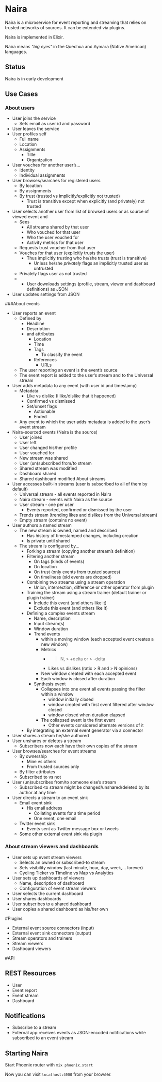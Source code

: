 # Naira

Naira is a microservice for event reporting and streaming that relies on 
trusted networks of sources. It can be extended via plugins.

Naira is implemented in Elixir.

Naira means _"big eyes"_ in the Quechua and Aymara (Native American) languages.

## Status
Naira is in early development

## Use Cases

### About users
* User joins the service
   * Sets email as user id and password
* User leaves the service
* User profiles self
   * Full name
   * Location
   * Assignments
      * Title
      * Organization
* User vouches for another user’s...
   * Identity
   * Individual assignments
* User browses/searches for registered users
   * By location
   * By assignments
   * By trust (trusted vs implicitly/explicitly not trusted)
      * Trust is transitive except when explicitly (and privately) not trusted
* User selects another user from list of browsed users or as source of viewed event and 
   * Sees 
      * All streams shared by that user
      * Who vouched for that user
      * Who the user vouched for
      * Activity metrics for that user
   * Requests trust voucher from that user
   * Vouches for that user (explicitly trusts the user) 
      * Thus implicitly trusting who he/she trusts (trust is transitive)
         * Unless he/she *privately* flags an implicitly trusted user as untrusted 
   * Privately flags user as not trusted
   * * User downloads settings (profile, stream, viewer and dashboard definitions) as JSON
* User updates settings from JSON

###About events
* User reports an event 
   * Defined by
      * Headline
      * Description
      * and attributes
         * Location
         * Time
         * Tags
            * To classify the event
         * References
            * URLs
   * The user reporting an event is the event’s source
   * The event report is added to the user’s stream and to the Universal stream
* User adds metadata to any event (with user id and timestamp)
   * Metadata
      * Like vs dislike (I like/dislike that it happened)
      * Confirmed vs dismissed
      * Set/unset flags
         * Actionable
         * Ended
   * Any event to which the user adds metadata is added to the user’s event stream
* Naira-sourced events (Naira is the source)
   * User joined
   * User left
   * User changed his/her profile
   * User vouched for
   * New stream was shared
   * User (un)subscribed from/to stream
   * Shared stream was modified
   * Dashboard shared
   * Shared dashboard modified
About streams
* User accesses built-in streams (user is subscribed to all of them by default)
   * Universal stream - all events reported in Naira
   * Naira stream - events with Naira as the source
   * User stream - one per user
      * Events reported, confirmed or dismissed by the user
   * Trends stream (trending likes and dislikes from the Universal stream)
   * Empty stream (contains no event)
* User authors a named stream
   * The new stream is owned, named and described
      * Has history of timestamped changes, including creation
      * Is private until shared
   * The stream is configured by...
      * Forking a stream (copying another stream’s definition)
      * Filtering another stream
         * On tags (kinds of events)
         * On location
         * On trust (only events from trusted sources)
         * On timeliness (old events are dropped)
      * Combining two streams using a stream operation
         * Union, intersection, difference or other operator from plugin
      * Training the stream using a stream trainer (default trainer or plugin trainer)
         * Include this event (and others like it)
         * Exclude this event (and others like it)
      * Defining a complex events stream
         * Name, description
         * Input stream(s)
         * Window duration
         * Trend events 
            * within a moving window (each accepted event creates a new window)
            * Metrics
               * > N, > +delta or > -delta
               * Likes vs dislikes (ratio > R and > N opinions)
            * New window created with each accepted event
            * Each window is closed after duration
         * Synthesis event
            * Collapses into one event all events passing the filter within a window
               * window initially closed
               * window created with first event filtered after window closed
               * window closed when duration elapsed
            * The collapsed event is the first event
               * Other events considered alternate versions of it 
      * By integrating an external event generator via a connector
* User shares a stream he/she authored
* User unshares or deletes a stream
   * Subscribers now each have their own copies of the stream
* User browses/searches for event streams
   * By ownership
      * Mine vs others
      * From trusted sources only
   * By filter attributes
   * Subscribed to vs not
* User (un)subscribes from/to someone else’s stream
   * Subscribed-to stream might be changed/unshared/deleted by its author at any time
* User directs a stream to an event sink
   * Email event sink
      * His email address
         * Collating events for a time period
         * One event, one email
   * Twitter event sink
      * Events sent as Twitter message box or tweets
   * Some other external event sink via plugin
### About stream viewers and dashboards
* User sets up event stream viewers
   * Selects an owned or subscribed-to stream
   * Sets visibility window (last minute, hour, day, week,... forever)
   * Cycling Ticker vs Timeline vs Map vs Analytics
* User sets up dashboards of viewers
   * Name, description of dashboard
   * Configuration of event stream viewers
* User selects  the current dashboard
* User shares dashboards
* User subscribes to a shared dashboard
* User copies a shared dashboard as his/her own

#Plugins
* External event source connectors (input)
* External event sink connectors (output)
* Stream operators and trainers
* Stream viewers
* Dashboard viewers

#API
## REST Resources
* User
* Event report
* Event stream
* Dashboard


## Notifications
* Subscribe to a stream
* External app receives events as JSON-encoded notifications while subscribed to an event stream

## Starting Naira

Start Phoenix router with `mix phoenix.start`

Now you can visit `localhost:4000` from your browser.
